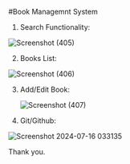 #Book Managemnt System

1) Search Functionality:

![Screenshot (405)](https://github.com/user-attachments/assets/ca351501-75a6-4eee-be31-9bc123b5ec7d)

2) Books List:

![Screenshot (406)](https://github.com/user-attachments/assets/b6f9a269-edcd-465c-a605-2dfe8fd76c6f)

3) Add/Edit Book:

   ![Screenshot (407)](https://github.com/user-attachments/assets/abeecd6d-802c-4e73-8aa6-577163d310ae)

4) Git/Github:

![Screenshot 2024-07-16 033135](https://github.com/user-attachments/assets/1188b3cf-6794-44e4-bc53-64eb44fa1df0)

Thank you.
